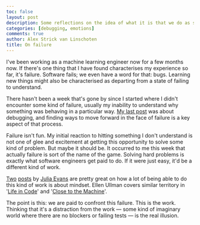 ```yaml
---
toc: false
layout: post
description: Some reflections on the idea of what it is that we do as software engineers.
categories: [debugging, emotions]
comments: true
author: Alex Strick van Linschoten
title: On failure
---
```


I've been working as a machine learning engineer now for a few months now. If there's one thing that I have found characterises my experience so far, it's failure. Software fails; we even have a word for that: bugs. Learning new things might also be characterised as departing from a state of failing to understand.

There hasn't been a week that's gone by since I started where I didn't encounter some kind of failure, usually my inability to understand why something was behaving in a particular way. [My last post](https://mlops.systems/debugging/2021/10/25/debugging.html) was about debugging, and finding ways to move forward in the face of failure is a key aspect of that process.

Failure isn't fun. My initial reaction to hitting something I don't understand is not one of glee and excitement at getting this opportunity to solve some kind of problem. But maybe it should be. It occurred to me this week that actually failure is sort of the name of the game. Solving hard problems is exactly what software engineers get paid to do. If it were just easy, it'd be a different kind of work.

[Two](https://jvns.ca/blog/debugging-attitude-matters/) [posts](https://jvns.ca/blog/2015/11/22/how-i-got-better-at-debugging/) by [Julia Evans](https://jvns.ca/blog/) are pretty great on how a lot of being able to do this kind of work is about mindset. Ellen Ullman covers similar territory in '[Life in Code](https://www.amazon.com/gp/product/B01N4P12XJ/ref=dbs_a_def_rwt_bibl_vppi_i0?tag=soumet-20)' and '[Close to the Machine](https://www.amazon.com/gp/product/B007FU83DY/ref=dbs_a_def_rwt_bibl_vppi_i1?tag=soumet-20)'.

The point is this: we are paid to confront this failure. This is the work. Thinking that it's a distraction from the work — some kind of imaginary world where there are no blockers or failing tests — is the real illusion.